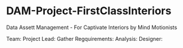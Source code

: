 # DAM-Project-FirstClassInteriors
Data Assett Management - For Captivate Interiors by Mind Motionists

Team: 
Project Lead:
Gather Regquirements:
Analysis:
Designer:

